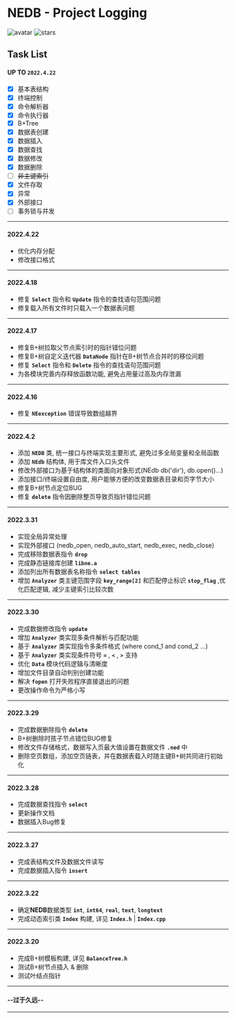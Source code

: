 # NEDB - Project Logging

![avatar](https://badgen.net/badge/Language/C++11/orange)
![stars](https://badgen.net/badge/Dev%20Env./Linux/green)

## Task List
#### UP TO **`2022.4.22`**
- [x] 基本表结构
- [x] 终端控制
- [x] 命令解析器
- [x] 命令执行器
- [x] B+Tree
- [x] 数据表创建
- [x] 数据插入
- [x] 数据查找
- [x] 数据修改
- [x] 数据删除
- [ ] ~~非主键索引~~
- [x] 文件存取
- [x] 异常
- [x] 外部接口
- [ ] 事务锁与并发

---
#### 2022.4.22
- 优化内存分配
- 修改接口格式

---
#### 2022.4.18
- 修复 **`Select`** 指令和 **`Update`** 指令的查找语句范围问题
- 修复载入所有文件时只载入一个数据表问题

---
#### 2022.4.17
- 修复B+树拉取父节点索引时的指针错位问题
- 修复B+树自定义迭代器 **`DataNode`** 指针在B+树节点合并时的移位问题
- 修复 **`Select`** 指令和 **`Delete`** 指令的查找语句范围问题
- 为各模块完善内存释放函数功能, 避免占用量过高及内存泄漏

---
#### 2022.4.16
- 修复 **`NEexception`** 错误导致数组越界

---
#### 2022.4.2
- 添加 **`NEDB`** 类, 统一接口与终端实现主要形式, 避免过多全局变量和全局函数
- 添加 **`NEdb`** 结构体, 用于库文件入口头文件
- 修改外部接口为基于结构体的类面向对象形式(NEdb db('dir'), db.open()...)
- 添加接口/终端设置自由度, 用户能够方便的改变数据表目录和页字节大小
- 修复B+树节点定位BUG
- 修复 **`delete`** 指令因删除整页导致页指针错位问题

---
#### 2022.3.31
- 实现全局异常处理
- 实现外部接口 (nedb_open, nedb_auto_start, nedb_exec, nedb_close)
- 完成移除数据表指令 **`drop`**
- 完成静态链接库创建 **`libne.a`**
- 添加列出所有数据表名称指令 **`select tables`**
- 增加 **`Analyzer`** 类主键范围字段 **`key_range[2]`** 和匹配停止标识 **`stop_flag`** ,优化匹配逻辑, 减少主键索引比较次数

---
#### 2022.3.30
- 完成数据修改指令 **`update`**
- 增加 **`Analyzer`** 类实现多条件解析与匹配功能
- 基于 **`Analyzer`** 类实现指令多条件格式 (where cond_1 and cond_2 ...)
- 基于 **`Analyzer`** 类实现条件符号 **`=`** , **`<`** , **`>`** 支持
- 优化 **`Data`** 模块代码逻辑与清晰度
- 增加文件目录自动判别创建功能
- 解决 **`fopen`** 打开失败程序直接退出的问题
- 更改操作命令为严格小写

---
#### 2022.3.29
- 完成数据删除指令 **`delete`**
- B+树删除时孩子节点错位BUG修复
- 修改文件存储格式，数据写入页最大值设置在数据文件 **`.ned`** 中
- 删除空页数组，添加空页链表，并在数据表载入时随主键B+树共同进行初始化

---
#### 2022.3.28
- 完成数据查找指令 **`select`**
- 更新操作文档
- 数据插入Bug修复

---
#### 2022.3.27
- 完成表结构文件及数据文件读写
- 完成数据插入指令 **`insert`**

---
#### 2022.3.22
- 确定**NEDB**数据类型 **`int`**, **`int64`**, **`real`**, **`text`**, **`longtext`**
- 完成动态索引类 **`Index`** 构建, 详见 **`Index.h`** | **`Index.cpp`** 
   
---
#### 2022.3.20
- 完成B+树模板构建, 详见  **`BalanceTree.h`**
- 测试B+树节点插入 & 删除
- 测试叶结点指针

---

#### --过于久远--

---